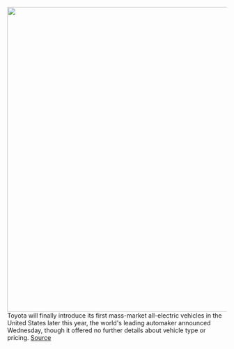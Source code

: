 <img src='https://cdn.vox-cdn.com/thumbor/JNCXl9B_kThpguo34mT6JC4JRzU=/0x0:6658x3512/1200x800/filters:focal(2797x1224:3861x2288)/cdn.vox-cdn.com/uploads/chorus_image/image/68800808/Screen_Shot_2021_02_10_at_4.26.19_PM.0.png' width='700px' /><br/>
Toyota will finally introduce its first mass-market all-electric vehicles in the United States later this year, the world's leading automaker announced Wednesday, though it offered no further details about vehicle type or pricing.
<a href='https://www.theverge.com/2021/2/10/22187113/toyota-electric-vehicles-us-suv-debut-hybrids'> Source <a/>